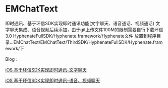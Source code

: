# EMChatText
即时通讯、基于环信SDK实现即时通讯功能(文字聊天、语音通话、视频通话)
文字聊天集成、语音视频后续添加，由于git上传文件100M的限制需要自行下载环信3.0 HyphenateFullSDK/Hyphenate.framework/Hyphenate文件 放置到程序目录...EMChatText/EMChatText/ThirdSDK/HyphenateFullSDK/Hyphenate.framework/下


Blog：  

[iOS 基于环信SDK实现即时通讯-文字聊天](https://cwos111509sina.github.io/Blog/OC/Article/iOS-基于环信SDK实现即时通讯-文字聊天)

[iOS 基于环信SDK实现即时通讯-语音、视频聊天](https://cwos111509sina.github.io/Blog/OC/Article/iOS-基于环信SDK实现即时通讯-语音、视频聊天)
